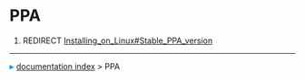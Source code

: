 # PPA
1.  REDIRECT [Installing\_on\_Linux\#Stable\_PPA\_version](Installing_on_Linux#Stable_PPA_version.md)



---
![](images/Right_arrow.png) [documentation index](../README.md) > PPA
